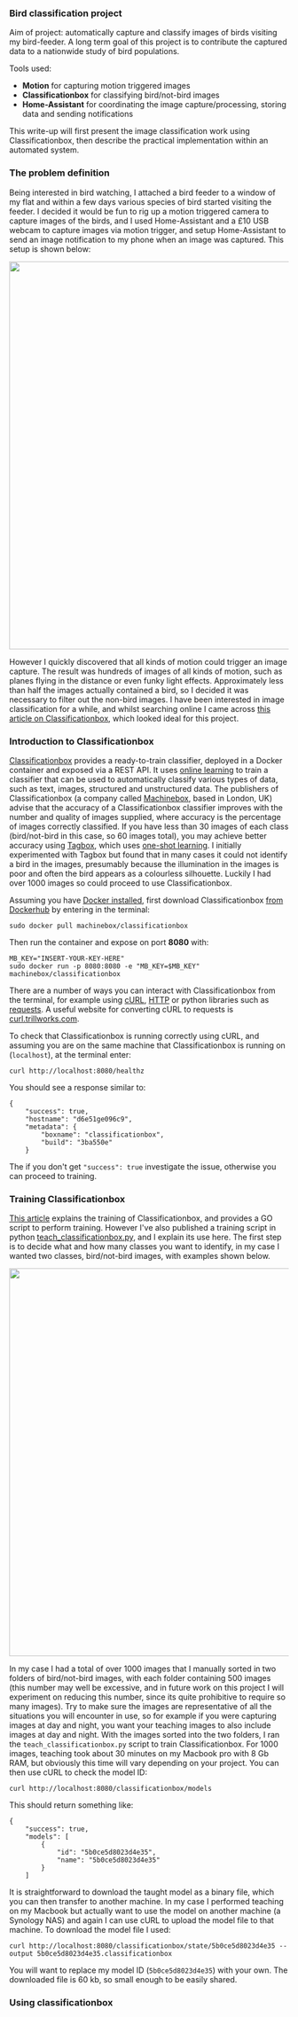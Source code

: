 ### Bird classification project
Aim of project: automatically capture and classify images of birds visiting my bird-feeder. A long term goal of this project is to contribute the captured data to a nationwide study of bird populations.

Tools used:
* **Motion** for capturing motion triggered images
* **Classificationbox** for classifying bird/not-bird images
* **Home-Assistant** for coordinating the image capture/processing, storing data and sending notifications

This write-up will first present the image classification work using Classificationbox, then describe the practical implementation within an automated system.


### The problem definition
Being interested in bird watching, I attached a bird feeder to a window of my flat and within a few days various species of bird started visiting the feeder. I decided it would be fun to rig up a motion triggered camera to capture images of the birds, and I used Home-Assistant and a £10 USB webcam to capture images via motion trigger, and setup Home-Assistant to send an image notification to my phone when an image was captured. This setup is shown below:

<p align="center">
<img src="https://github.com/robmarkcole/HASS-Machinebox-Classificationbox/blob/master/bird_project/setup.png" width="700">
</p>

However I quickly discovered that all kinds of motion could trigger an image capture. The result was hundreds of images of all kinds of motion, such as planes flying in the distance or even funky light effects. Approximately less than half the images actually contained a bird, so I decided it was necessary to filter out the non-bird images. I have been interested in image classification for a while, and whilst searching online I came across [this article on Classificationbox](https://blog.machinebox.io/how-anyone-can-build-a-machine-learning-image-classifier-from-photos-on-your-hard-drive-very-5c20c6f2764f), which looked ideal for this project.


### Introduction to Classificationbox
[Classificationbox](https://machineboxio.com/docs/classificationbox) provides a ready-to-train classifier, deployed in a Docker container and exposed via a REST API. It uses [online learning](https://en.wikipedia.org/wiki/Online_machine_learning) to train a classifier that can be used to automatically classify various types of data, such as text, images, structured and unstructured data. The publishers of Classificationbox (a company called [Machinebox](https://machineboxio.com/), based in London, UK) advise that the accuracy of a Classificationbox classifier improves with the number and quality of images supplied, where accuracy is the percentage of images correctly classified. If you have less than 30 images of each class (bird/not-bird in this case, so 60 images total), you may achieve better accuracy using [Tagbox](https://machineboxio.com/docs/tagbox), which uses [one-shot learning](https://en.wikipedia.org/wiki/One-shot_learning). I initially experimented with Tagbox but found that in many cases it could not identify a bird in the images, presumably because the illumination in the images is poor and often the bird appears as a colourless silhouette. Luckily I had over 1000 images so could proceed to use Classificationbox.

Assuming you have [Docker installed](https://www.docker.com/community-edition), first download Classificationbox [from Dockerhub](https://hub.docker.com/r/machinebox/classificationbox/) by entering in the terminal:

```
sudo docker pull machinebox/classificationbox
```

Then run the container and expose on port **8080** with:
```
MB_KEY="INSERT-YOUR-KEY-HERE"
sudo docker run -p 8080:8080 -e "MB_KEY=$MB_KEY" machinebox/classificationbox
```

There are a number of ways you can interact with Classificationbox from the terminal, for example using [cURL](https://curl.haxx.se/), [HTTP](https://en.wikipedia.org/wiki/POST_(HTTP)) or python libraries such as [requests](http://docs.python-requests.org/en/master/). A useful website for converting cURL to requests is [curl.trillworks.com](https://curl.trillworks.com/).

To check that Classificationbox is running correctly using cURL, and assuming you are on the same machine that Classificationbox is running on (`localhost`), at the terminal enter:

```curl
curl http://localhost:8080/healthz
```
You should see a response similar to:

```
{
	"success": true,
	"hostname": "d6e51ge096c9",
	"metadata": {
		"boxname": "classificationbox",
		"build": "3ba550e"
	}
```

The if you don't get `"success": true` investigate the issue, otherwise you can proceed to training.

### Training Classificationbox
[This article](https://blog.machinebox.io/how-anyone-can-build-a-machine-learning-image-classifier-from-photos-on-your-hard-drive-very-5c20c6f2764f) explains the training of Classificationbox, and provides a GO script to perform training. However I've also published a training script in python [teach_classificationbox.py](https://github.com/robmarkcole/classificationbox_python), and I explain its use here. The first step is to decide what and how many classes you want to identify, in my case I wanted two classes, bird/not-bird images, with examples shown below.

<p align="center">
<img src="https://github.com/robmarkcole/HASS-Machinebox-Classificationbox/blob/master/bird_project/bird_not_bird_examples.png" width="700">
</p>

In my case I had a total of over 1000 images that I manually sorted in two folders of bird/not-bird images, with each folder containing 500 images (this number may well be excessive, and in future work on this project I will experiment on reducing this number, since its quite prohibitive to require so many images). Try to make sure the images are representative of all the situations you will encounter in use, so for example if you were capturing images at day and night, you want your teaching images to also include images at day and night. With the images sorted into the two folders, I ran the  `teach_classificationbox.py` script to train Classificationbox. For 1000 images, teaching took about 30 minutes on my Macbook pro with 8 Gb RAM, but obviously this time will vary depending on your project. You can then use cURL to check the model ID:
```cURL
curl http://localhost:8080/classificationbox/models
```
This should return something like:
```
{
	"success": true,
	"models": [
		{
			"id": "5b0ce5d8023d4e35",
			"name": "5b0ce5d8023d4e35"
		}
	]
```
It is straightforward to download the taught model as a binary file, which you can then transfer to another machine. In my case I performed teaching on my Macbook but actually want to use the model on another machine (a Synology NAS) and again I can use cURL to upload the model file to that machine. To download the model file I used:

```cURL
curl http://localhost:8080/classificationbox/state/5b0ce5d8023d4e35 --output 5b0ce5d8023d4e35.classificationbox
```

You will want to replace my model ID (`5b0ce5d8023d4e35`) with your own. The downloaded file is 60 kb, so small enough to be easily shared.

### Using classificationbox
